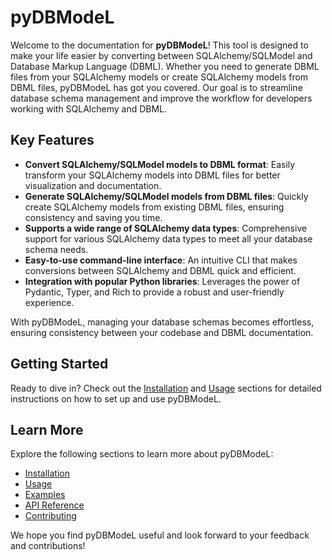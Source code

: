 # pyDBModeL

Welcome to the documentation for **pyDBModeL**! This tool is designed to make your life easier by converting between SQLAlchemy/SQLModel and Database Markup Language (DBML). Whether you need to generate DBML files from your SQLAlchemy models or create SQLAlchemy models from DBML files, pyDBModeL has got you covered. Our goal is to streamline database schema management and improve the workflow for developers working with SQLAlchemy and DBML.

## Key Features

- **Convert SQLAlchemy/SQLModel models to DBML format**: Easily transform your SQLAlchemy models into DBML files for better visualization and documentation.
- **Generate SQLAlchemy/SQLModel models from DBML files**: Quickly create SQLAlchemy models from existing DBML files, ensuring consistency and saving you time.
- **Supports a wide range of SQLAlchemy data types**: Comprehensive support for various SQLAlchemy data types to meet all your database schema needs.
- **Easy-to-use command-line interface**: An intuitive CLI that makes conversions between SQLAlchemy and DBML quick and efficient.
- **Integration with popular Python libraries**: Leverages the power of Pydantic, Typer, and Rich to provide a robust and user-friendly experience.

With pyDBModeL, managing your database schemas becomes effortless, ensuring consistency between your codebase and DBML documentation.

## Getting Started

Ready to dive in? Check out the [Installation](installation.md) and [Usage](usage.md) sections for detailed instructions on how to set up and use pyDBModeL.

## Learn More

Explore the following sections to learn more about pyDBModeL:

- [Installation](installation.md)
- [Usage](usage.md)
- [Examples](examples.md)
- [API Reference](api_reference.md)
- [Contributing](contributing.md)

We hope you find pyDBModeL useful and look forward to your feedback and contributions!